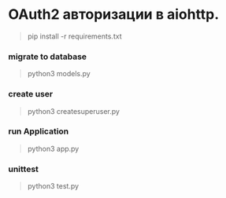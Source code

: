 # OAuth2 авторизации в aiohttp.

> pip install -r requirements.txt

### migrate to database
> python3 models.py

### create user
> python3 createsuperuser.py

### run Application
> python3 app.py

### unittest
> python3 test.py
